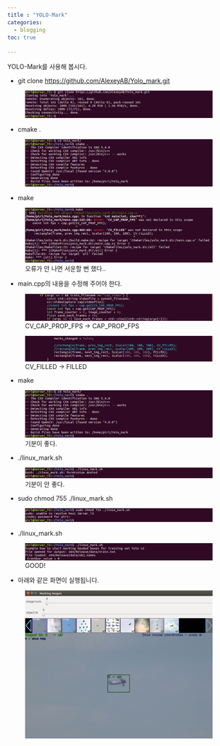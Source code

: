 ```yaml
---
title : "YOLO-Mark"
categories:
  - blogging
toc: true

---
```


YOLO-Mark를 사용해 봅시다.



- git clone https://github.com/AlexeyAB/Yolo_mark.git

<figure>
  <img src="/assets/images/2018-10-13-YOLO-Mark/clone.png">
  <figcaption></figcaption>
</figure>


- cmake .

<figure>
  <img src="/assets/images/2018-10-13-YOLO-Mark/cmake.png">
  <figcaption></figcaption>
</figure>

- make

<figure>
  <img src="/assets/images/2018-10-13-YOLO-Mark/make_err.png">
  <figcaption>오류가 안 나면 서운할 뻔 했다..</figcaption>
</figure>



- main.cpp의 내용을 수정해 주어야 한다.

<figure>
  <img src="/assets/images/2018-10-13-YOLO-Mark/main_0.png">
  <figcaption>CV_CAP_PROP_FPS -> CAP_PROP_FPS</figcaption>
</figure>

<figure>
  <img src="/assets/images/2018-10-13-YOLO-Mark/main_1.png">
  <figcaption>CV_FILLED -> FILLED</figcaption>
</figure>

- make

<figure>
  <img src="/assets/images/2018-10-13-YOLO-Mark/cmake.png">
  <figcaption>기분이 좋다.</figcaption>
</figure>

- ./linux_mark.sh

<figure>
  <img src="/assets/images/2018-10-13-YOLO-Mark/permission.png">
  <figcaption>기분이 안 좋다.</figcaption>
</figure>

- sudo chmod 755 ./linux_mark.sh

<figure>
  <img src="/assets/images/2018-10-13-YOLO-Mark/chmod.png">
  <figcaption></figcaption>
</figure>

- ./linux_mark.sh

<figure>
  <img src="/assets/images/2018-10-13-YOLO-Mark/exec.png">
  <figcaption>GOOD!</figcaption>
</figure>

- 아래와 같은 화면이 실행됩니다.

<figure>
  <img src="/assets/images/2018-10-13-YOLO-Mark/run.png">
  <figcaption></figcaption>
</figure>